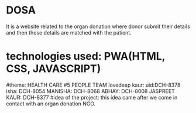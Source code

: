 # DOSA
It is a website related to the organ donation where donor submit their details and then those details are matched with the patient.
# technologies used: PWA(HTML, CSS, JAVASCRIPT)
#theme: HEALTH CARE
#5 PEOPLE TEAM
lovedeep kaur: uid:DCH-8378
isha: DCH-8054
MANISHA: DCH-8068
ABHAY: DCH-8008
JASPREET KAUR: DCH-8377
#idea of the project:
this idea came after we come in contact with an organ donation NGO.
